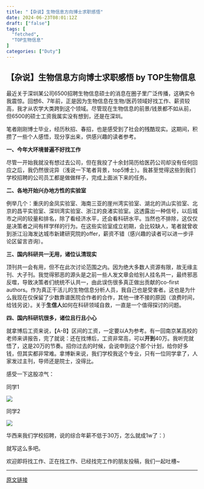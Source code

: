 ```yaml
---
title: "【杂说】生物信息方向博士求职感悟"
date: 2024-06-23T08:01:12Z
draft: ["false"]
tags: [
  "fetched",
  "TOP生物信息"
]
categories: ["Duty"]
---
```

【杂说】生物信息方向博士求职感悟 by TOP生物信息
------
<div><p>最近关于深圳某公司6500招聘生物信息硕士的消息在圈子里广泛传播，这确实令我震惊。回想6、7年前，正是因为生物信息在生物/医药领域好找工作、薪资较高，我才从农学大类跨到这个领域。尽管现在生物信息的前景/钱景都不如从前，但6500的硕士工资我属实没有想到，还是在深圳。</p><p>笔者刚刚博士毕业，经历秋招、春招，也是感受到了社会的残酷现实。这期间，积攒了一些个人感悟，现分享出来，供感兴趣的读者参考。</p><p><span><strong>一、今年大环境普遍不好找工作</strong></span></p><p>尽管一开始我就没有想过去公司，但在我投了十余封简历给医药公司却没有任何回应之后，我仍然很诧异（浅说一下笔者背景，top5博士）。我甚至觉得这些到我们学校招聘的公司员工都是做做样子，完成上面派下来的任务。<br></p><p><span><strong>二、各地开始兴办地方性的实验室</strong></span><br></p><p>例举几个：<span>重庆的金凤实验室、<span>海南三亚的崖州湾实验室、湖北的<span>洪山实验室、北京的昌平实验室、<span>深圳湾实验室、浙江的<span>良渚实验室</span></span>。这透露出一种信号，以后城市之间的较量和排名，除了看经济水平，还会看科研水平。当然也不排除，这仅仅是决策者之间有样学样的行为。在这些实验室成立初期，会比较缺人，笔者就曾收到浙江沿海发达城市新建研究院的offer，薪资不错（感兴趣的读者可以进一步评论区留言咨询）。</span></span></span></p><p><span><strong>三、国内科研共一无用，诸位认清现实</strong></span></p><p><span><span><span>顶刊共一会有用，但不在此次讨论范围之内。因为绝大多数人资源有限，故无缘主刊、大子刊。我觉得邪恶的源头是之前一些人发文章会给别人挂名共一，最终邪恶反噬，导致决策者们统统不认共一，由此误伤很多真正做出贡献的<span>co-first authors。作为真正干活儿的生物信息分析人员，我自己也是受害者。这也是为什么我现在仅保留了少数靠谱医院合作者的合作，其他一律不接的原因（浪费时间，给钱另说）。</span></span></span></span><span>关于<strong><span>生信人</span></strong>如何在科研领域自救</span><span>，一直</span><span>是一个</span><span>值</span><span>得</span><span>探讨的问题</span><span></span><span>。</span><span></span></p><p><span><strong>四、国内科研坑很多，诸位且行且小心</strong></span></p><p><span>就拿博后工资来说，【A-B】区间的工资，一定要以A为参考。有一回南京某高校的老师来讲报告，完了就说：还在找博后，工资非常高，可以<strong>开到</strong>40万。我听完就悟了，这是20万的节奏。招你过去的时候，会说申到这个那个计划，给你好多钱，但其实都非常难。拿博新来说，我们学校我这个专业，只有一位同学拿了，人家发过主刊，导师还是院士，没得比。</span></p><p><span>感受一下这股凉气：<br></span></p><p><span>同学1<br></span></p><p><img data-galleryid="" data-imgfileid="100008070" data-ratio="0.3598014888337469" data-s="300,640" data-src="https://mmbiz.qpic.cn/mmbiz_png/WThoCmvVu2ZzUJ9j4PbEl0D3ZiaRTxGR8mwlJWYibKBuqAPm5GQXf2a6QI7tiawyTQ0EwqVjMeYZu2SN2Vsaoe0OQ/640?wx_fmt=png&amp;from=appmsg" data-type="png" data-w="403" src="https://mmbiz.qpic.cn/mmbiz_png/WThoCmvVu2ZzUJ9j4PbEl0D3ZiaRTxGR8mwlJWYibKBuqAPm5GQXf2a6QI7tiawyTQ0EwqVjMeYZu2SN2Vsaoe0OQ/640?wx_fmt=png&amp;from=appmsg"></p><p>同学2<br></p><p><img data-galleryid="" data-imgfileid="100008071" data-ratio="0.415" data-s="300,640" data-src="https://mmbiz.qpic.cn/mmbiz_png/WThoCmvVu2ZzUJ9j4PbEl0D3ZiaRTxGR8tbem26SZ7rjZe9OlNG1AJibSARlttSNZxoL961biaiaHwEKd92ur2DH9w/640?wx_fmt=png&amp;from=appmsg" data-type="png" data-w="400" src="https://mmbiz.qpic.cn/mmbiz_png/WThoCmvVu2ZzUJ9j4PbEl0D3ZiaRTxGR8tbem26SZ7rjZe9OlNG1AJibSARlttSNZxoL961biaiaHwEKd92ur2DH9w/640?wx_fmt=png&amp;from=appmsg"></p><p><span>华西来我们学校招聘，说的综合年薪不低于30万，怎么就成1w了：）</span></p><p>就写这么多吧。</p><p>欢迎即将找工作、正在找工作、已经找完工作的朋友投稿，我们一起吐槽~<br></p><p><mp-style-type data-value="3"></mp-style-type></p></div>  
<hr>
<a href="https://mp.weixin.qq.com/s/XofQl6aN6qniP-7WMje0lw",target="_blank" rel="noopener noreferrer">原文链接</a>
